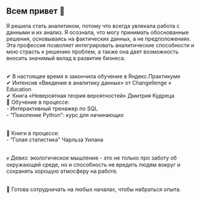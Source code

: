 ## Всем привет 👋
Я решила стать аналитиком, потому что всегда увлекала работа с данными и их анализ. Я осознала, что могу принимать обоснованные решения, основываясь на фактических данных, а не предположениях. Эта профессия позволяет интегрировать аналитические способности и мою страсть к решению проблем, а также она дает возможность вносить значимый вклад в развитие бизнеса.

<br>✔ В настоящее время я закончила обучение в Яндекс.Практикуме
<br>✔ Интенсив «Введение в аналитику данных» от Changellenge » Education
<br>✔ Книга «Невероятная теория вероятностей» Дмитрия Кудреца
<br>🐢 Обучение в процессе: 
      <br>    - Интерактивный тренажер по SQL
      <br>    - "Поколение Python": курс для начинающих
          
      
<br> 📖 Книги в процессе:                                                                              <br>    - "Голая статистика" Чарльза Уилана
      <br>    

<br>✊ Девиз: экологическое мышление - это не только про заботу об окружающей среде, но и способность не вредить людям вокруг и сохранять хорошую атмосферу на работе.

<br>👯 Готова сотрудничать на любых началах, чтобы набраться опыта.
<!--
**HacmeHa/HacmeHa** is a ✨ _special_ ✨ repository because its `README.md` (this file) appears on your GitHub profile.

Here are some ideas to get you started:

- 🔭 I’m currently working on ...
- 🌱 I’m currently learning ...
- 👯 I’m looking to collaborate on ...
- 🤔 I’m looking for help with ...
- 💬 Ask me about ...
- 📫 How to reach me: ...
- 😄 Pronouns: ...
- ⚡ Fun fact: ...
-->
